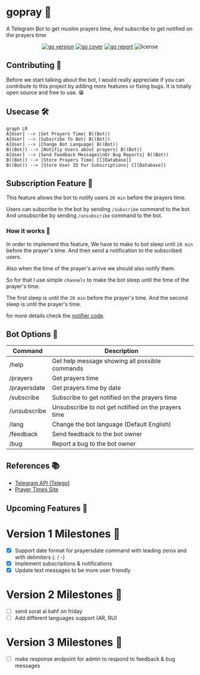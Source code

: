 # gopray 🙏

A Telegram Bot to get muslim prayers time, And subscribe to get notified on the prayers time

<p align="center"><a href="https://pkg.go.dev/github.com/escalopa/gopray/v3?tab=doc"
target="_blank"><img src="https://img.shields.io/badge/Go-1.19+-00ADD8?style=for-the-badge&logo=go" alt="go version" /></a>&nbsp;<a href="https://gocover.io/github.com/escalopa/gopray/telegram/" target="_blank"><img src="https://img.shields.io/badge/Go_Cover-88.3%25-success?style=for-the-badge&logo=none" alt="go cover" /></a>&nbsp;<a href="https://goreportcard.com/report/github.com/escalopa/gopray" target="_blank"><img src="https://img.shields.io/badge/Go_report-A+-success?style=for-the-badge&logo=none" alt="go report" /></a>&nbsp;<img src="https://img.shields.io/badge/license-apache_2.0-red?style=for-the-badge&logo=none" alt="license" /></p>

## Contributing 🤼

Before we start talking about the bot, I would really appreciate if you can contribute to this project by adding more features or fixing bugs. It is totally open source and free to use. 😁

## Usecase 🛠️

```mermaid
graph LR
A[User] --> |Get Prayers Time| B((Bot))
A[User] --> |Subscribe To Bot| B((Bot))
A[User] --> |Change Bot Language| B((Bot))
B((Bot)) --> |Notifiy Users about prayers| B((Bot))
A[User] --> |Send Feedback Messages\nOr Bug Reports| B((Bot))
B((Bot)) --> |Store Prayers Time| C[[Database]]
B((Bot)) --> |Store User ID For Subscriptions| C[[Database]]
```

## Subscription Feature 📢

This feature allows the bot to notify users `20 min` before the prayers time.

Users can subscribe to the bot by sending `/subscribe` command to the bot. And unsubscribe by sending `/unsubscribe` command to the bot.

### How it works 🤔

In order to implement this feature, We have to make to bot sleep until `20 min` before the prayer's time. And then send a notification to the subscribed users.

Also when the time of the prayer's arrive we should also notify them.

So for that I use simple `channels` to make the bot sleep until the time of the prayer's time.

The first sleep is until the `20 min` before the prayer's time. And the second sleep is until the prayer's time.

for more details check the [notifier code](https://github.com/escalopa/gopray/tree/main/telegram/internal/adapters/notifier/notifier.go).

## Bot Options 🤖

| Command | Description |
| --- | --- |
| /help | Get help message showing all possible commands |
| /prayers | Get prayers time |
| /prayersdate | Get prayers time by date |
| /subscribe | Subscribe to get notified on the prayers time |
| /unsubscribe | Unsubscribe to not get notified on the prayers time |
| /lang | Change the bot language (Default English) |
| /feedback | Send feedback to the bot owner |
| /bug | Report a bug to the bot owner |

## References 📚

- [Telegram API (Telego)](https://github.com/SakoDroid/telego)
- [Prayer Times Site](http://dumrt.ru/ru/help-info/prayertime/)


## Upcoming Features 🚀

# Version 1 Milestones 🏁
- [x] Support date format for prayersdate command with leading zeros and with delimiters (. / -)
- [x] Implement subscriptions & notifications
- [x] Update text messages to be more user friendly

# Version 2 Milestones 🏁
- [ ] send sorat al kahf on friday
- [ ] Add different languages support (AR, RU)

# Version 3 Milestones 🏁
- [ ] make response endpoint for admin to respond to feedback & bug messages
